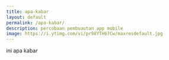```yaml
---
title: apa-kabar
layout: default
permalink: /apa-kabar/
description: percobaan pembuautan app mobile
image: https://i.ytimg.com/vi/pr98YTH67Cw/maxresdefault.jpg
---
```


ini apa kabar